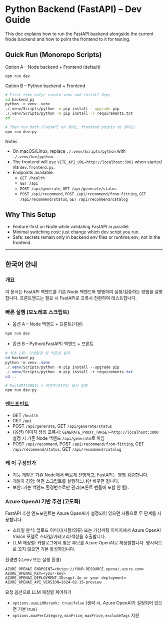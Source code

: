 # Python Backend (FastAPI) – Dev Guide

This doc explains how to run the FastAPI backend alongside the current Node backend and how to point the frontend to it for testing.

## Quick Run (Monorepo Scripts)

Option A – Node backend + Frontend (default)

```bash
npm run dev
```

Option B – Python backend + Frontend

```bash
# First time only: create venv and install deps
cd backend_py
python -m venv .venv
./.venv/Scripts/python -m pip install --upgrade pip
./.venv/Scripts/python -m pip install -r requirements.txt
cd ..

# Then run both (FastAPI on 3001, frontend points to 3001)
npm run dev:py
```

Notes
- On macOS/Linux, replace `./.venv/Scripts/python` with `./.venv/bin/python`.
- The frontend will use `VITE_API_URL=http://localhost:3001` when started via `dev:frontend:py`.
- Endpoints available:
  - `GET /health`
  - `GET /api`
  - `POST /api/generate`, `GET /api/generate/status`
  - `POST /api/recommend`, `POST /api/recommend/from-fitting`, `GET /api/recommend/status`, `GET /api/recommend/catalog`

## Why This Setup

- Feature-first on Node while validating FastAPI in parallel.
- Minimal switching cost: just change which dev script you run.
- Safe: secrets remain only in backend env files or runtime env, not in the frontend.

---

## 한국어 안내

### 개요
이 문서는 FastAPI 백엔드를 기존 Node 백엔드와 병행하여 실행/검증하는 방법을 설명합니다. 프론트엔드는 필요 시 FastAPI로 프록시 전환하여 테스트합니다.

### 빠른 실행 (모노레포 스크립트)
- 옵션 A – Node 백엔드 + 프론트(기본)
```powershell
npm run dev
```

- 옵션 B – Python(FastAPI) 백엔드 + 프론트
```powershell
# 최초 1회: 가상환경 및 의존성 설치
cd backend_py
python -m venv .venv
./.venv/Scripts/python -m pip install --upgrade pip
./.venv/Scripts/python -m pip install -r requirements.txt
cd ..

# FastAPI(3001) + 프론트(5173) 동시 실행
npm run dev:py
```

### 엔드포인트
- GET `/health`
- GET `/api`
- POST `/api/generate`, GET `/api/generate/status`
- (옵션) 이미지 생성 프록시: `GENERATE_PROXY_TARGET=http://localhost:3000` 설정 시 기존 Node 백엔드 `/api/generate`로 위임
- POST `/api/recommend`, POST `/api/recommend/from-fitting`, GET `/api/recommend/status`, GET `/api/recommend/catalog`

### 왜 이 구성인가
- 기능 개발은 기존 Node에서 빠르게 진행하고, FastAPI는 병행 검증합니다.
- 개발자 경험: 어떤 스크립트를 실행하느냐만 바꾸면 됩니다.
- 보안: 키는 백엔드 환경변수로만 관리(프론트 번들에 포함 안 됨).

### Azure OpenAI 기반 추천 (고도화)

FastAPI 추천 엔드포인트는 Azure OpenAI가 설정되어 있으면 자동으로 두 단계를 사용합니다.

- 스타일 분석: 업로드 이미지(사람/의류) 또는 가상피팅 이미지에서 Azure OpenAI Vision 모델로 스타일/카테고리/색상을 추출합니다.
- LLM 재정렬: 카탈로그에서 찾은 후보를 Azure OpenAI로 재정렬합니다. 명시적으로 끄지 않으면 기본 활성화됩니다.

환경변수(.env 또는 실행 환경)

```
AZURE_OPENAI_ENDPOINT=<https://YOUR-RESOURCE.openai.azure.com>
AZURE_OPENAI_KEY=<your-key>
AZURE_OPENAI_DEPLOYMENT_ID=<gpt-4o or your deployment>
AZURE_OPENAI_API_VERSION=2024-02-15-preview
```

요청 옵션으로 LLM 재정렬 제어하기

- `options.useLLMRerank: true|false`  (생략 시, Azure OpenAI가 설정되어 있으면 기본 true)
- `options.maxPerCategory`, `minPrice`, `maxPrice`, `excludeTags` 지원
